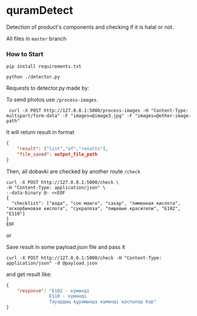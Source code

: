 # quramDetect
Detection of product's components and checking if it is halal or not.

All files in `master` branch

### How to Start
```
pip install requirements.txt
```
```
python ./detector.py
```

Requests to detector.py made by:

To send photos use `/process-images`. 

```
 curl -X POST http://127.0.0.1:5000/process-images -H "Content-Type: multipart/form-data" -F "images=@image3.jpg" -F "images=@other-image-path"
```

It will return result in format 

```json
{
    "result": ["list","of","results"],
    "file_saved": output_file_path
}
```

Then, all dobavki are checked by another route `/check`

```
curl -X POST http://127.0.0.1:5000/check \
-H "Content-Type: application/json" \
--data-binary @- <<EOF
{
  "checklist": ["вода", "сок манго", "сахар", "лимонная кислота", "аскорбиновая кислота", "сукралоза", "пищевые красители", "E102", "E110"]
}
EOF

```
or 

Save result in some payload.json file and pass it
```
curl -X POST http://127.0.0.1:5000/check -H "Content-Type: application/json" -d @payload.json

```

and get result like:

```json
{
    "response": "E102 - күмәнді
                E110 - күмәнді
                Тауардың құрамында күмәнді қоспалар бар"
}
```